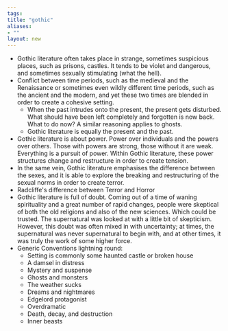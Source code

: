```yaml
---
tags: 
title: "gothic"
aliases:
- ""
layout: new
---
```


- Gothic literature often takes place in strange, sometimes suspicious places, such as prisons, castles. It tends to be violet and dangerous, and sometimes sexually stimulating (what the hell).
- Conflict between time periods, such as the medieval and the Renaissance or sometimes even wildly different time periods, such as the ancient and the modern, and yet these two times are blended in order to create a cohesive setting.
    - When the past intrudes onto the present, the present gets disturbed. What should have been left completely and forgotten is now back. What to do now? A similar reasoning applies to ghosts.
    - Gothic literature is equally the present and the past.
- Gothic literature is about power. Power over individuals and the powers over others. Those with powers are strong, those without it are weak. Everything is a pursuit of power. Within Gothic literature, these power structures change and restructure in order to create tension.
- In the same vein, Gothic literature emphasises the difference between the sexes, and it is able to explore the breaking and restructuring of the sexual norms in order to create terror.
- Radcliffe's difference between Terror and Horror
- Gothic literature is full of doubt. Coming out of a time of waning spirituality and a great number of rapid changes, people were skeptical of both the old religions and also of the new sciences. Which could be trusted. The supernatural was looked at with a little bit of skepticism. However, this doubt was often mixed in with uncertainty; at times, the supernatural was never supernatural to begin with, and at other times, it was truly the work of some higher force.
- Generic Conventions lightning round:
    - Setting is commonly some haunted castle or broken house
    - A damsel in distress
    - Mystery and suspense
    - Ghosts and monsters
    - The weather sucks
    - Dreams and nightmares
    - Edgelord protagonist
    - Overdramatic
    - Death, decay, and destruction
    - Inner beasts
